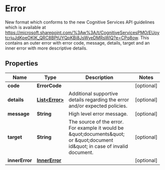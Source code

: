 

# Error

New format which conforms to the new Cognitive Services API guidelines which is available at https://microsoft.sharepoint.com/%3Aw%3A/t/CognitiveServicesPMO/EUoytcrjuJdKpeOKIK_QRC8BPtUYQpKBi8JsWyeDMRsWlQ?e=CPq8ow.  This contains an outer error with error code, message, details, target and an inner error with more descriptive details.

## Properties

| Name | Type | Description | Notes |
|------------ | ------------- | ------------- | -------------|
|**code** | **ErrorCode** |  |  [optional] |
|**details** | [**List&lt;Error&gt;**](Error.md) | Additional supportive details regarding the error and/or expected policies. |  [optional] |
|**message** | **String** | High level error message. |  [optional] |
|**target** | **String** | The source of the error.  For example it would be \&quot;documents\&quot; or \&quot;document id\&quot; in case of invalid document. |  [optional] |
|**innerError** | [**InnerError**](InnerError.md) |  |  [optional] |



